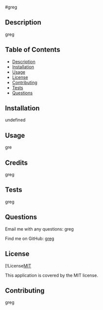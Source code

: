 
  #greg
    
 
  ## Description
  greg

  ## Table of Contents
  - [Description](#description)
  - [Installation](#installation)
  - [Usage](#usage)
  - [License](#license)
  - [Contributing](#contributing)
  - [Tests](#tests)
  - [Questions](#questions)

  ## Installation
  undefined

  ## Usage
  gre

  ## Credits
  greg

  ## Tests
  greg

  ## Questions
  Email me with any questions: greg
  
  Find me on GitHub: [greg](https://github.com/greg)

  ## License
  [!License[MIT](https://img.shields.io/static/v1?label=License&message=MIT&color=blue)
  
  This application is covered by the MIT license. 

  ## Contributing
  greg

  